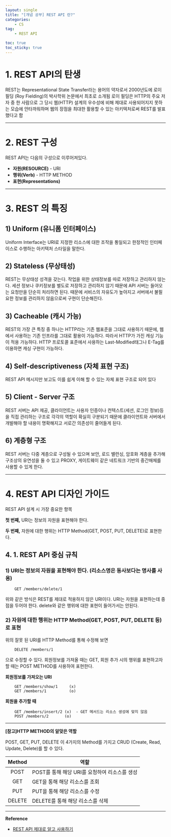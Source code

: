 ```yaml
---
layout: single
title: "[개념 공부] REST API 란?"
categories: 
    - CS
tag:
    - REST API

toc: true
toc_sticky: true
---
```


# 1. REST API의 탄생

REST는 Representational State Transfer라는 용어의 약자로서 2000년도에 로이 필딩 (Roy Fielding)의 박사학위 논문에서 최초로 소개됨  로이 필딩은 HTTP의 주요 저자 중 한 사람으로 그 당시 웹(HTTP) 설계의 우수성에 비해 제대로 사용되어지지 못하는 모습에 안타까워하며 웹의 장점을 최대한 활용할 수 있는 아키텍처로써 REST를 발표했다고 함

---

# 2. REST 구성

REST API는 다음의 구성으로 이루어져있다.

- **자원(RESOURCE)** - URI
- **행위(Verb)** - HTTP METHOD
- **표현(Representations)**

---

# 3. REST 의 특징

## 1) Uniform (유니폼 인터페이스)

Uniform Interface는 URI로 지정한 리소스에 대한 조작을 통일되고 한정적인 인터페이스로 수행하는 아키텍처 스타일을 말한다.

## 2) Stateless (무상태성)

REST는 무상태성 성격을 갖는다. 작업을 위한 상태정보를 따로 저장하고 관리하지 않는다. 세션 정보나 쿠키정보를 별도로 저장하고 관리하지 않기 때문에 API 서버는 들어오는 요청만을 단순히 처리하면 된다. 때문에 서비스의 자유도가 높아지고 서버에서 불필요한 정보를 관리하지 않음으로써 구현이 단순해진다.

## 3) Cacheable (캐시 가능)

REST의 가장 큰 특징 중 하나는 HTTP라는 기존 웹표준을 그대로 사용하기 때문에, 웹에서 사용하는 기존 인프라를 그대로 활용이 가능하다. 따라서 HTTP가 가진 캐싱 기능이 적용 가능하다. HTTP 프로토콜 표준에서 사용하는 Last-Modified태그나 E-Tag를 이용하면 캐싱 구현이 가능하다.

## 4) Self-descriptiveness (자체 표현 구조)

REST API 메시지만 보고도 이를 쉽게 이해 할 수 있는 자체 표현 구조로 되어 있다

## 5) Client - Server 구조

REST 서버는 API 제공, 클라이언트는 사용자 인증이나 컨텍스트(세션, 로그인 정보)등을 직접 관리하는 구조로 각각의 역할이 확실히 구분되기 때문에 클라이언트와 서버에서 개발해야 할 내용이 명확해지고 서로간 의존성이 줄어들게 된다.

## 6) 계층형 구조

REST 서버는 다중 계층으로 구성될 수 있으며 보안, 로드 밸런싱, 암호화 계층을 추가해 구조상의 유연성을 둘 수 있고 PROXY, 게이트웨이 같은 네트워크 기반의 중간매체를 사용할 수 있게 한다.

---

# 4. REST API 디자인 가이드

REST API 설계 시 가장 중요한 항목

**첫 번째,** URI는 정보의 자원을 표현해야 한다.

**두 번째,** 자원에 대한 행위는 HTTP Method(GET, POST, PUT, DELETE)로 표현한다.

## 4. 1. REST API 중심 규칙

### 1) URI는 정보의 자원을 표현해야 한다. (리소스명은 동사보다는 명사를 사용)

```
    GET /members/delete/1
```

위와 같은 방식은 REST를 제대로 적용하지 않은 URI이다. URI는 자원을 표현하는데 중점을 두어야 한다. delete와 같은 행위에 대한 표현이 들어가서는 안된다.

### 2) 자원에 대한 행위는 HTTP Method(GET, POST, PUT, DELETE 등)로 표현

위의 잘못 된 URI를 HTTP Method를 통해 수정해 보면

```
    DELETE /members/1
```

으로 수정할 수 있다. 회원정보를 가져올 때는 GET, 회원 추가 시의 행위를 표현하고자 할 때는 POST METHOD를 사용하여 표현한다.

**회원정보를 가져오는 URI**

```
    GET /members/show/1     (x)
    GET /members/1          (o)

```

**회원을 추가할 때**

```
    GET /members/insert/2 (x)  - GET 메서드는 리소스 생성에 맞지 않음
    POST /members/2       (o)
```
---

**[참고]HTTP METHOD의 알맞은 역할**

POST, GET, PUT, DELETE 이 4가지의 Method를 가지고 CRUD (Create, Read, Update, Delete)를 할 수 있다.

|Method|역할|
|:-:|---|
|POST| POST를 통해 해당 URI를 요청하여 리소스를 생성|
|GET| GET을 통해 해당 리소스를 조회|
|PUT| PUT을 통해 해당 리소스를 수정|
|DELETE| DELETE를 통해 해당 리소스를 삭제|

---



**Reference**
- [REST API 제대로 알고 사용하기](https://meetup.toast.com/posts/92)